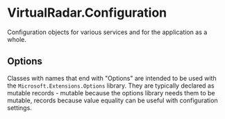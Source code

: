 # VirtualRadar.Configuration

Configuration objects for various services and for the application as a whole.



## Options

Classes with names that end with "Options" are intended to be used with the
`Microsoft.Extensions.Options` library. They are typically declared as mutable
records - mutable because the options library needs them to be mutable, records
because value equality can be useful with configuration settings.
